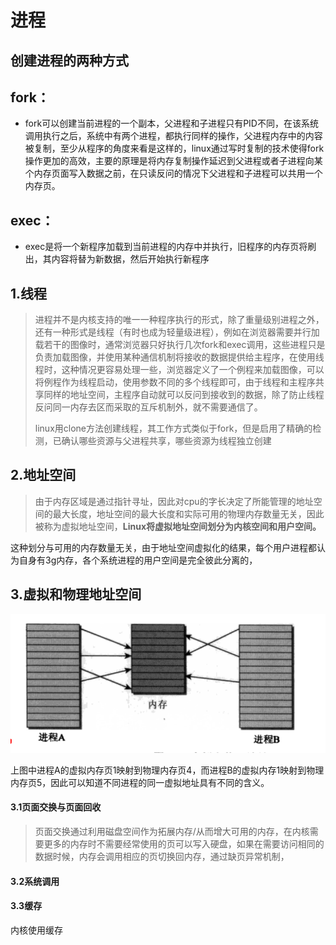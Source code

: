 # 进程

## 创建进程的两种方式

## fork：

* fork可以创建当前进程的一个副本，父进程和子进程只有PID不同，在该系统调用执行之后，系统中有两个进程，都执行同样的操作，父进程内存中的内容被复制，至少从程序的角度来看是这样的，linux通过写时复制的技术使得fork操作更加的高效，主要的原理是将内存复制操作延迟到父进程或者子进程向某个内存页面写入数据之前，在只读反问的情况下父进程和子进程可以共用一个内存页。

## exec：

* exec是将一个新程序加载到当前进程的内存中并执行，旧程序的内存页将刷出，其内容将替为新数据，然后开始执行新程序

## 1.线程

> 进程并不是内核支持的唯一一种程序执行的形式，除了重量级别进程之外，还有一种形式是线程（有时也成为轻量级进程），例如在浏览器需要并行加载若干的图像时，通常浏览器只好执行几次fork和exec调用，这些进程只是负责加载图像，并使用某种通信机制将接收的数据提供给主程序，在使用线程时，这种情况更容易处理一些，浏览器定义了一个例程来加载图像，可以将例程作为线程启动，使用参数不同的多个线程即可，由于线程和主程序共享同样的地址空间，主程序自动就可以反问到接收到的数据，除了防止线程反问同一内存去区而采取的互斥机制外，就不需要通信了。
>
> linux用clone方法创建线程，其工作方式类似于fork，但是启用了精确的检测，已确认哪些资源与父进程共享，哪些资源为线程独立创建

## 2.地址空间

> 由于内存区域是通过指针寻址，因此对cpu的字长决定了所能管理的地址空间的最大长度，地址空间的最大长度和实际可用的物理内存数量无关，因此被称为虚拟地址空间，**Linux将虚拟地址空间划分为内核空间和用户空间。**

这种划分与可用的内存数量无关，由于地址空间虚拟化的结果，每个用户进程都认为自身有3g内存，各个系统进程的用户空间是完全彼此分离的，

## 3.虚拟和物理地址空间

![](/assets/import.png)

上图中进程A的虚拟内存页1映射到物理内存页4，而进程B的虚拟内存1映射到物理内存页5，因此可以知道不同进程的同一虚拟地址具有不同的含义。

#### 3.1页面交换与页面回收

> 页面交换通过利用磁盘空间作为拓展内存/从而增大可用的内存，在内核需要更多的内存时不需要经常使用的页可以写入硬盘，如果在需要访问相同的数据时候，内存会调用相应的页切换回内存，通过缺页异常机制，

#### 3.2系统调用

#### 3.3缓存

内核使用缓存



